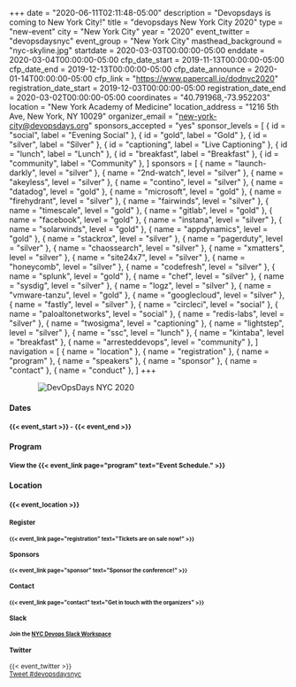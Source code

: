 +++
date = "2020-06-11T02:11:48-05:00"
description = "Devopsdays is coming to New York City!"
title = "devopsdays New York City 2020"
type = "new-event"
city = "New York City"
year = "2020"
event_twitter = "devopsdaysnyc"
event_group = "New York City"
masthead_background = "nyc-skyline.jpg"
startdate = 2020-03-03T00:00:00-05:00
enddate = 2020-03-04T00:00:00-05:00
cfp_date_start = 2019-11-13T00:00:00-05:00
cfp_date_end = 2019-12-13T00:00:00-05:00
cfp_date_announce = 2020-01-14T00:00:00-05:00
cfp_link = "https://www.papercall.io/dodnyc2020"
registration_date_start = 2019-12-03T00:00:00-05:00
registration_date_end = 2020-03-02T00:00:00-05:00
coordinates = "40.791968,-73.952203"
location = "New York Academy of Medicine"
location_address = "1216 5th Ave, New York, NY 10029"
organizer_email = "new-york-city@devopsdays.org"
sponsors_accepted = "yes"
sponsor_levels = [
    { id = "social", label = "Evening Social" },
    { id = "gold", label = "Gold" },
    { id = "silver", label = "Silver" },
    { id = "captioning", label = "Live Captioning" },
    { id = "lunch", label = "Lunch" },
    { id = "breakfast", label = "Breakfast" },
    { id = "community", label = "Community" },
]
sponsors = [
    { name = "launch-darkly", level = "silver" },
    { name = "2nd-watch", level = "silver" },
    { name = "akeyless", level = "silver" },
    { name = "contino", level = "silver" },
    { name = "datadog", level = "gold" },
    { name = "microsoft", level = "gold" },
    { name = "firehydrant", level = "silver" },
    { name = "fairwinds", level = "silver" },
    { name = "timescale", level = "gold" },
    { name = "gitlab", level = "gold" },
    { name = "facebook", level = "gold" },
    { name = "instana", level = "silver" },
    { name = "solarwinds", level = "gold" },
    { name = "appdynamics", level = "gold" },
    { name = "stackrox", level = "silver" },
    { name = "pagerduty", level = "silver" },
    { name = "chaossearch", level = "silver" },
    { name = "xmatters", level = "silver" },
    { name = "site24x7", level = "silver" },
    { name = "honeycomb", level = "silver" },
    { name = "codefresh", level = "silver" },
    { name = "splunk", level = "gold" },
    { name = "chef", level = "silver" },
    { name = "sysdig", level = "silver" },
    { name = "logz", level = "silver" },
    { name = "vmware-tanzu", level = "gold" },
    { name = "googlecloud", level = "silver" },
    { name = "fastly", level = "silver" },
    { name = "circleci", level = "social" },
    { name = "paloaltonetworks", level = "social" },
    { name = "redis-labs", level = "silver" },
    { name = "twosigma", level = "captioning" },
    { name = "lightstep", level = "silver" },
    { name = "ssc", level = "lunch" },
    { name = "kintaba", level = "breakfast" },
    { name = "arresteddevops", level = "community" },
]
navigation = [
    { name = "location" },
    { name = "registration" },
    { name = "program" },
    { name = "speakers" },
    { name = "sponsor" },
    { name = "contact" },
    { name = "conduct" },
]
+++
<div class="row">
  <div class="col-lg-5 my-4">
    <img alt="DevOpsDays NYC 2020" src="/events/2020/new-york-city/logo.png" style="display: block; margin: auto; max-width: 400px">
  </div>
  <div class="col-lg-7 my-4">
    <div class = "row">
      <div class = "col-md-1 mx-5 px-0">
        <h4 class="my-3"><strong>Dates</strong></h4>
      </div>
      <div class = "col-md-9">
        <h4 class="my-3"><small>{{< event_start >}} - {{< event_end >}}</small></h4>
      </div>
    </div>
    <div class = "row">
      <div class = "col-md-1 mx-5 px-0">
        <h4 class="my-3"><strong>Program</strong></h4>
      </div>
      <div class = "col-md-9">
        <h4 class="my-3"><small>View the {{< event_link page="program" text="Event Schedule." >}}</small></h4>
      </div>
    </div>
    <!-- <div class = "row">
      <div class = "col-md-1 mx-5 px-0">
        <h4 class="my-3"><strong>Open Space</strong></h4>
      </div>
      <div class = "col-md-9">
        <h4 class="my-3"><small>View the open space schedule <a href="https://docs.google.com/spreadsheets/d/1-2yhfjtKJTGDnTPf1FAFHifLlmt5qz3-SpZ_Af8iWe8" target="_blank">here</a></small></h4>
      </div>
    </div> -->
    <div class = "row">
      <div class = "col-md-1 mx-5 px-0">
        <h4 class="my-3"><strong>Location</strong></h4>
      </div>
      <div class = "col-md-9">
        <h4 class="my-3"><small>{{< event_location >}}
      </div>
    </div>
    <div class = "row">
      <div class = "col-md-1 mx-5 px-0">
        <h4 class="my-3"><strong>Register</strong></h4>
      </div>
      <div class = "col-md-9">
        <h4 class="my-3"><small>{{< event_link page="registration" text="Tickets are on sale now!" >}}</small></h4>
      </div>
    </div>
    <!-- <div class = "row">
      <div class = "col-md-1 mx-5 px-0">
        <h4 class="my-3"><strong>Propose</strong></h4>
      </div>
      <div class = "col-md-9">
        <h4 class="my-3"><small>Our CFP is now closed. Sorry, we can't accept late submissions.</small></h4>
      </div>
    </div> -->
    <div class = "row">
      <div class = "col-md-1 mx-5 px-0">
        <h4 class="my-3"><strong>Sponsors</strong></h4>
      </div>
      <div class = "col-md-9">
        <h4 class="my-3"><small>{{< event_link page="sponsor" text="Sponsor the conference!" >}}</small></h4>
      </div>
    </div>
    <div class = "row">
      <div class = "col-md-1 mx-5 px-0">
        <h4 class="my-3"><strong>Contact</strong></h4>
      </div>
      <div class = "col-md-9">
        <h4 class="my-3"><small>{{< event_link page="contact" text="Get in touch with the organizers" >}}</small></h4>
      </div>
    </div>
    <div class = "row">
      <div class = "col-md-1 mx-5 px-0">
        <h4 class="my-3"><strong>Slack</strong></h4>
      </div>
      <div class = "col-md-9">
        <h4 class="my-3"><small> Join the <a href="https://launchpass.com/nycdevops" target="_blank">NYC Devops Slack Workspace</a></small></h4>
      </div>
    </div>
    <div class = "row">
      <div class = "col-md-1 mx-5 px-0">
        <h4 class="my-3"><strong>Twitter</strong></h4>
      </div>
      <div class = "col-md-3">
        <div class="my-3">{{< event_twitter >}}</div>
      </div>
      <div class = "col-md-3">
        <div class="my-3"><a href="https://twitter.com/intent/tweet?button_hashtag=devopsdaysnyc&ref_src=twsrc%5Etfw" class="twitter-hashtag-button" data-show-count="false">Tweet #devopsdaysnyc</a><script async src="https://platform.twitter.com/widgets.js" charset="utf-8"></script></div>
      </div>
    </div>
  </div>
</div>
